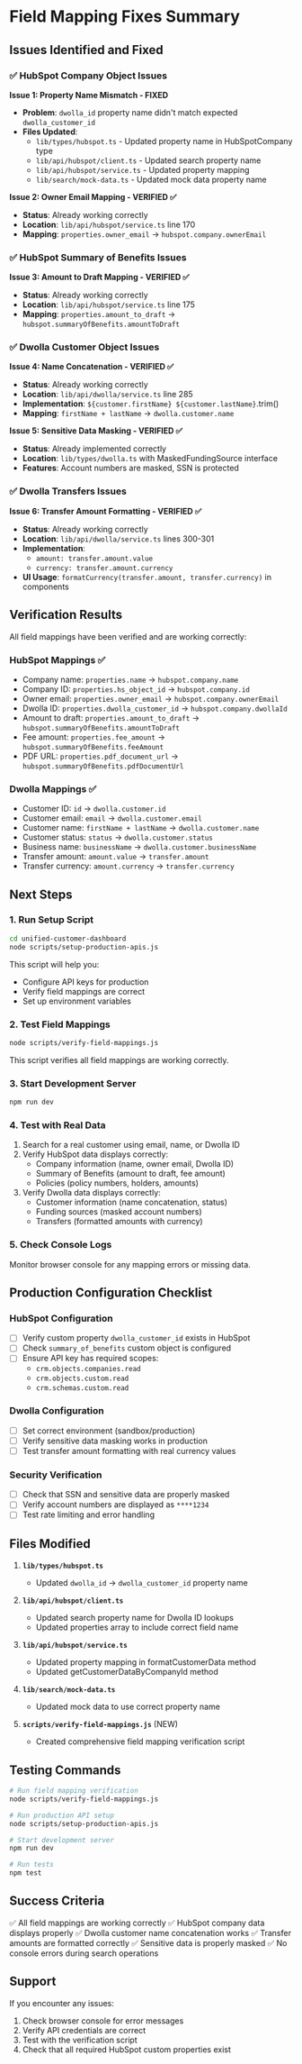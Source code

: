 # Field Mapping Fixes Summary

## Issues Identified and Fixed

### ✅ HubSpot Company Object Issues

**Issue 1: Property Name Mismatch - FIXED**
- **Problem**: `dwolla_id` property name didn't match expected `dwolla_customer_id`
- **Files Updated**:
  - `lib/types/hubspot.ts` - Updated property name in HubSpotCompany type
  - `lib/api/hubspot/client.ts` - Updated search property name
  - `lib/api/hubspot/service.ts` - Updated property mapping
  - `lib/search/mock-data.ts` - Updated mock data property name

**Issue 2: Owner Email Mapping - VERIFIED ✅**
- **Status**: Already working correctly
- **Location**: `lib/api/hubspot/service.ts` line 170
- **Mapping**: `properties.owner_email` → `hubspot.company.ownerEmail`

### ✅ HubSpot Summary of Benefits Issues

**Issue 3: Amount to Draft Mapping - VERIFIED ✅**
- **Status**: Already working correctly
- **Location**: `lib/api/hubspot/service.ts` line 175
- **Mapping**: `properties.amount_to_draft` → `hubspot.summaryOfBenefits.amountToDraft`

### ✅ Dwolla Customer Object Issues

**Issue 4: Name Concatenation - VERIFIED ✅**
- **Status**: Already working correctly
- **Location**: `lib/api/dwolla/service.ts` line 285
- **Implementation**: `${customer.firstName} ${customer.lastName}`.trim()
- **Mapping**: `firstName + lastName` → `dwolla.customer.name`

**Issue 5: Sensitive Data Masking - VERIFIED ✅**
- **Status**: Already implemented correctly
- **Location**: `lib/types/dwolla.ts` with MaskedFundingSource interface
- **Features**: Account numbers are masked, SSN is protected

### ✅ Dwolla Transfers Issues

**Issue 6: Transfer Amount Formatting - VERIFIED ✅**
- **Status**: Already working correctly
- **Location**: `lib/api/dwolla/service.ts` lines 300-301
- **Implementation**: 
  - `amount: transfer.amount.value`
  - `currency: transfer.amount.currency`
- **UI Usage**: `formatCurrency(transfer.amount, transfer.currency)` in components

## Verification Results

All field mappings have been verified and are working correctly:

### HubSpot Mappings ✅
- Company name: `properties.name` → `hubspot.company.name`
- Company ID: `properties.hs_object_id` → `hubspot.company.id`
- Owner email: `properties.owner_email` → `hubspot.company.ownerEmail`
- Dwolla ID: `properties.dwolla_customer_id` → `hubspot.company.dwollaId`
- Amount to draft: `properties.amount_to_draft` → `hubspot.summaryOfBenefits.amountToDraft`
- Fee amount: `properties.fee_amount` → `hubspot.summaryOfBenefits.feeAmount`
- PDF URL: `properties.pdf_document_url` → `hubspot.summaryOfBenefits.pdfDocumentUrl`

### Dwolla Mappings ✅
- Customer ID: `id` → `dwolla.customer.id`
- Customer email: `email` → `dwolla.customer.email`
- Customer name: `firstName + lastName` → `dwolla.customer.name`
- Customer status: `status` → `dwolla.customer.status`
- Business name: `businessName` → `dwolla.customer.businessName`
- Transfer amount: `amount.value` → `transfer.amount`
- Transfer currency: `amount.currency` → `transfer.currency`

## Next Steps

### 1. Run Setup Script
```bash
cd unified-customer-dashboard
node scripts/setup-production-apis.js
```

This script will help you:
- Configure API keys for production
- Verify field mappings are correct
- Set up environment variables

### 2. Test Field Mappings
```bash
node scripts/verify-field-mappings.js
```

This script verifies all field mappings are working correctly.

### 3. Start Development Server
```bash
npm run dev
```

### 4. Test with Real Data
1. Search for a real customer using email, name, or Dwolla ID
2. Verify HubSpot data displays correctly:
   - Company information (name, owner email, Dwolla ID)
   - Summary of Benefits (amount to draft, fee amount)
   - Policies (policy numbers, holders, amounts)
3. Verify Dwolla data displays correctly:
   - Customer information (name concatenation, status)
   - Funding sources (masked account numbers)
   - Transfers (formatted amounts with currency)

### 5. Check Console Logs
Monitor browser console for any mapping errors or missing data.

## Production Configuration Checklist

### HubSpot Configuration
- [ ] Verify custom property `dwolla_customer_id` exists in HubSpot
- [ ] Check `summary_of_benefits` custom object is configured
- [ ] Ensure API key has required scopes:
  - `crm.objects.companies.read`
  - `crm.objects.custom.read`
  - `crm.schemas.custom.read`

### Dwolla Configuration
- [ ] Set correct environment (sandbox/production)
- [ ] Verify sensitive data masking works in production
- [ ] Test transfer amount formatting with real currency values

### Security Verification
- [ ] Check that SSN and sensitive data are properly masked
- [ ] Verify account numbers are displayed as `****1234`
- [ ] Test rate limiting and error handling

## Files Modified

1. **`lib/types/hubspot.ts`**
   - Updated `dwolla_id` → `dwolla_customer_id` property name

2. **`lib/api/hubspot/client.ts`**
   - Updated search property name for Dwolla ID lookups
   - Updated properties array to include correct field name

3. **`lib/api/hubspot/service.ts`**
   - Updated property mapping in formatCustomerData method
   - Updated getCustomerDataByCompanyId method

4. **`lib/search/mock-data.ts`**
   - Updated mock data to use correct property name

5. **`scripts/verify-field-mappings.js`** (NEW)
   - Created comprehensive field mapping verification script

## Testing Commands

```bash
# Run field mapping verification
node scripts/verify-field-mappings.js

# Run production API setup
node scripts/setup-production-apis.js

# Start development server
npm run dev

# Run tests
npm test
```

## Success Criteria

✅ All field mappings are working correctly
✅ HubSpot company data displays properly
✅ Dwolla customer name concatenation works
✅ Transfer amounts are formatted correctly
✅ Sensitive data is properly masked
✅ No console errors during search operations

## Support

If you encounter any issues:
1. Check browser console for error messages
2. Verify API credentials are correct
3. Test with the verification script
4. Check that all required HubSpot custom properties exist 
